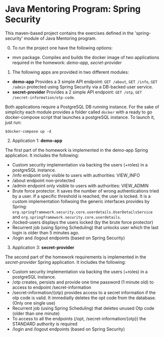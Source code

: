 # Java Mentoring Program: Spring Security

This maven-based project contains the exercises defined in the 'spring-security' module of Java Mentoring program.

0) To run the project one have the following options:

- mvn package. Compiles and builds the docker image of two applications required in the homework: <em>demo-app, secret-provider</em>

1) The following apps are provided in two different modules:
- **demo-app** Provides a 3 simple API endpoint: `GET /about`, `GET /info`, `GET /admin` protected using Spring Security via a DB-backed user service.
- **secret-provider** Provides a 2 simple API endpoint: `GET /otp`, `GET /secret-information/otp-code`.

Both applications require a PostgreSQL DB running instance. For the sake of simplicity each module provides a folder called `docker` with a ready to go docker-compose script that launches a postgreSQL instance. To launch it, just run:

`$docker-compose up -d`

2) Application 1: **demo-app** 

The first part of the homework is implemented in the demo-app Spring application. It includes the following:
- Custom security implementation via backing the users (+roles) in a postgreSQL instance. 
- /info endpoint only visible to users with authorities: VIEW_INFO
- /about endpoint non-protected
- /admin endpoint only visible to users with authorities: VIEW_ADMIN
- Brute force protector. It saves the number of wrong authentications tried by a user. If a specific threshold is reached, the user is locked. It is a custom implementation follwoing the generic interfaces provides by Spring: `org.springframework.security.core.userdetails.UserDetailsService` and `org.springframework.security.core.userdetails`. 
- /locked-users displays the users locked (by the brute force protector)
- Recurrent job (using Spring Scheduling) that unlocks user which the last login is older than 5 minutes ago.
- /login and /logout endpoints (based on Spring Security)

3) Application 3: **secret-provider**

The second part of the homework requirements is implemented in the *secret-provider* Spring application. It includes the following:

- Custom security implementation via backing the users (+roles) in a postgreSQL instance.
- /otp creates, persists and provide one time password (1 minute old) to access to endpoint /secret-information
- /secret-information/{otp} provides access to a secret information if the otp code is valid. It immediatly deletes the opt code from the database. (Only one single use)
- Recurrent job (using Spring Scheduling) that deletes unused Otp code (older than one minute)
- To access to all the endpoints (/opt, /secret-information/{otp}) the STANDARD authority is required
- /login and /logout endpoints (based on Spring Security)
